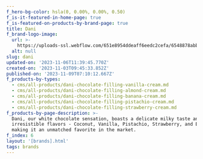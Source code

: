 ```yaml
---
f_hero-bg-color: hsla(0, 0.00%, 0.00%, 0.50)
f_is-it-featured-in-home-page: true
f_is-featured-on-products-by-brand-page: true
title: Dani
f_brand-logo-image:
  url: >-
    https://uploads-ssl.webflow.com/651e8954ddeaff6eedc2cefa/6548878abba4fa0fbdb2664f_DANI%20LOGO%20.png
  alt: null
slug: dani
updated-on: '2023-11-06T11:39:45.770Z'
created-on: '2023-11-03T09:45:33.852Z'
published-on: '2023-11-09T07:10:12.667Z'
f_products-by-types:
  - cms/all-products/dani-chocolate-filling-vanilla-cream.md
  - cms/all-products/dani-chocolate-filling-almond-cream.md
  - cms/all-products/dani-chocolate-filling-banana-cream.md
  - cms/all-products/dani-chocolate-filling-pistachio-cream.md
  - cms/all-products/dani-chocolate-filling-strawberry-cream.md
f_products-by-page-description: >-
  Dani, our white chocolate sensation, boasts a delicate milky taste and five
  irresistible flavors - Coconut, Vanilla, Pistachio, Strawberry, and Banana -
  making it an unmatched favorite in the market.
f_index: 6
layout: '[brands].html'
tags: brands
---
```



